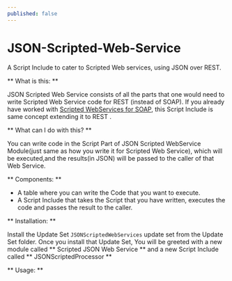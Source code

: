 ```yaml
---
published: false
---
```


JSON-Scripted-Web-Service
=========================

A Script Include to cater to Scripted Web services, using JSON over REST.

** What is this: **

JSON Scripted Web Service consists of all the parts that one would need to write Scripted Web Service code for REST (instead of SOAP).
If you already have worked with [Scripted WebServices for SOAP](http://wiki.servicenow.com/index.php?title=Scripted_Web_Services), this Script Include is same concept extending it to REST .

** What can I do with this? **

You can write code in the Script Part of JSON Scripted WebService Module(just same as how you write it for Scripted Web Service), which will be executed,and the results(in JSON) will be passed to the caller of that Web Service.

** Components: **

* A table where you can write the Code that you want to execute.
* A Script Include that takes the Script that you have written, executes the code and passes the result to the caller.

** Installation: **

Install the Update Set `JSONScriptedWebServices` update set from the Update Set  folder.
Once you install that Update Set, You will be greeted with a new module called ** Scripted JSON Web Service  ** and a new Script Include called ** JSONScriptedProcessor **

** Usage: **









